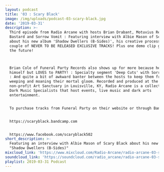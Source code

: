 ```yaml
---
layout: podcast
title: '03 : Scary Black'
image: /img/uploads/podcast-03-scary-black.jpg
date: '2019-03-31'
description: >-
  Third episode from Radio Arcane with hosts Brian Drabant, Motuvius Rex, Gothic
  Bastard and Sorrow Vomit : Featuring interview with Albie Mason of Scary Black
  about his new album 'Shadow Dwellers (B​-​Sides)', his creative process and a
  couple of NEVER TO BE RELEASED EXCLUSIVE TRACKS! Plus one demo clip glimpse of
  the future!



  Brian Cole of Funeral Party Records also shows up for more because he hates
  himself but LOVES to PARTY! : Specialty segment 'Deep Cuts' with Sorrow Vomit
  : And quite a bit of awkward banter between the hosts to keep them from
  weeping and moaning their mortal gloom. Recorded and produced at the
  non-profit Art Sanctuary in Louisville, KY, Radio Arcane is a collective of
  Dark Music Specialists that host events, live music and dark arts
  entertainment.


  To purchase tracks from Funeral Party on their website or through Bandcamp:


  https://scaryblack.bandcamp.com


  https://www.facebook.com/scaryblack502
short_description: >-
  Featuring an interview with Albie Mason of Scary Black about his new album
  "Shadow Dwellers (B​-​Sides)"
mixcloud_link: 'https://www.mixcloud.com/Radio-Arcane/radio-arcane-03-scary-black'
soundcloud_link: 'https://soundcloud.com/radio_arcane/radio-arcane-03-scary-black'
playlist: 2019-03-31 Podcast
---
```


